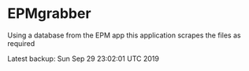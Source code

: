 # EPMgrabber
Using a database from the EPM app this application scrapes the files as required


Latest backup: Sun Sep 29 23:02:01 UTC 2019
